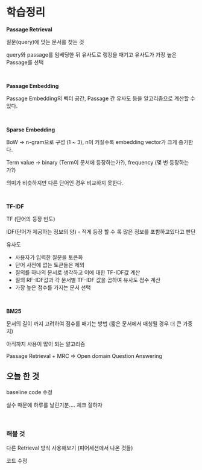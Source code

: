 # 학습정리

**Passage Retrieval**

질문(query)에 맞는 문서를 찾는 것

query와 passage를 임베딩한 뒤 유사도로 랭킹을 매기고 유사도가 가장 높은 Passage를 선택

​         

**Passage Embedding**

Passage Embedding의 벡터 공간, Passage 간 유사도 등을 알고리즘으로 계산할 수 있다.

​          

**Sparse Embedding**

BoW -> n-gram으로 구성 (1 ~ 3), n이 커질수록 embedding vector가 크게 증가한다.

Term value -> binary (Term이 문서에 등장하는가?), frequency (몇 번 등장하는가?)

의미가 비슷하지만 다른 단어인 경우 비교하지 못한다.

​         

**TF-IDF**

TF (단어의 등장 빈도)

IDF(단어가 제공하는 정보의 양) - 적게 등장 할 수 록  많은 정보를 포함하고있다고 판단

유사도

- 사용자가 입력한 질문을 토큰화
- 단어 사전에 없는 토큰들은 제외
- 질의를 하나의 문서로 생각하고 이에 대한 TF-IDF값 계산
- 질의 RF-IDF값과 각 문서별 TF-IDF 값을 곱하여 유사도 점수 계산
- 가장 높은 점수를 가지는 문서 선택

​         

**BM25**

문서의 길이 까지 고려하여 점수를 매기는 방법 (짧은 문서에서 매칭될 경우 더 큰 가중치)

아직까지 사용이 많이 되는 알고리즘



Passage Retrieval + MRC => Open domain Question Answering



## 오늘 한 것

baseline code 수정

실수 때문에 하루를 날린기분.... 체크 잘하자

​        

### 해볼 것

다른 Retrieval 방식 사용해보기 (피어세션에서 나온 것들)

코드 수정 

